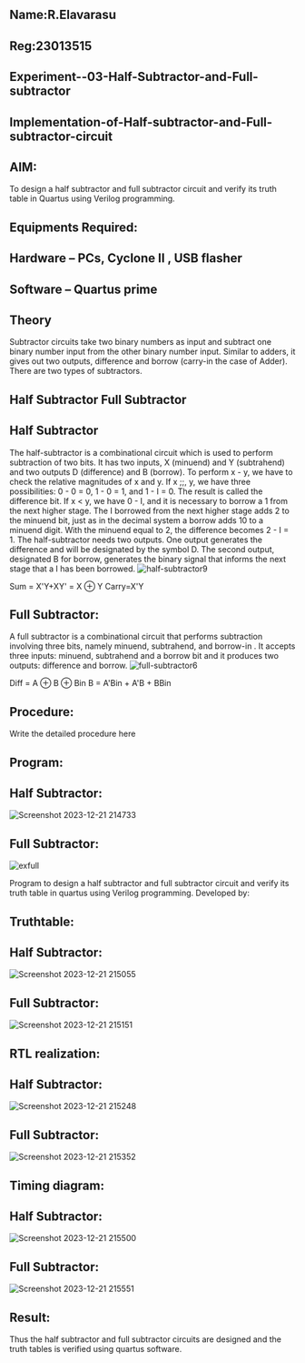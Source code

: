 ## Name:R.Elavarasu
## Reg:23013515

## Experiment--03-Half-Subtractor-and-Full-subtractor
## Implementation-of-Half-subtractor-and-Full-subtractor-circuit
## AIM:
To design a half subtractor and full subtractor circuit and verify its truth table in Quartus using Verilog programming.

## Equipments Required:
## Hardware – PCs, Cyclone II , USB flasher
## Software – Quartus prime
## Theory
Subtractor circuits take two binary numbers as input and subtract one binary number input from the other binary number input. Similar to adders, it gives out two outputs, difference and borrow (carry-in the case of Adder). There are two types of subtractors.

## Half Subtractor Full Subtractor
## Half Subtractor
The half-subtractor is a combinational circuit which is used to perform subtraction of two bits. It has two inputs, X (minuend) and Y (subtrahend) and two outputs D (difference) and B (borrow). To perform x - y, we have to check the relative magnitudes of x and y. If x ;;, y, we have three possibilities: 0 - 0 = 0, 1 - 0 = 1, and 1 - I = 0. The result is called the difference bit. If x < y, we have 0 - I, and it is necessary to borrow a 1 from the next higher stage. The I borrowed from the next higher stage adds 2 to the minuend bit, just as in the decimal system a borrow adds 10 to a minuend digit. With the minuend equal to 2, the difference becomes 2 - I = 1. The half-subtractor needs two outputs. One output generates the difference and will be designated by the symbol D. The second output, designated B for borrow, generates the binary signal that informs the next stage that a I has been borrowed.
![half-subtractor9](https://user-images.githubusercontent.com/36288975/166112538-58c3bc7c-ee5d-4e6a-ac8d-8e8328efe27a.png)


Sum = X'Y+XY' = X ⊕ Y
Carry=X'Y

## Full Subtractor:
A full subtractor is a combinational circuit that performs subtraction involving three bits, namely minuend, subtrahend, and borrow-in . It accepts three inputs: minuend, subtrahend and a borrow bit and it produces two outputs: difference and borrow. 
![full-subtractor6](https://user-images.githubusercontent.com/36288975/166112541-24c68359-3de8-4674-ae22-8272ffc385ed.png)


Diff = A ⊕ B ⊕ Bin B = A'Bin + A'B + BBin

## Procedure:



Write the detailed procedure here 


## Program:

## Half Subtractor:

![Screenshot 2023-12-21 214733](https://github.com/karthielavarasu/Experiment--03-Half-Subtractor-and-Full-subtractor/assets/145980473/bf0865ad-16a0-4af5-ae24-dd0700e1c669)


## Full Subtractor:
![exfull](https://github.com/karthielavarasu/Experiment--03-Half-Subtractor-and-Full-subtractor/assets/145980473/8fd92959-667b-451d-bf44-de97b26e0bd2)


Program to design a half subtractor and full subtractor circuit and verify its truth table in quartus using Verilog programming.
Developed by: 

## Truthtable:

## Half Subtractor:
![Screenshot 2023-12-21 215055](https://github.com/karthielavarasu/Experiment--03-Half-Subtractor-and-Full-subtractor/assets/145980473/5fa5a858-3ef2-41cb-8aac-f4c2a108bc67)


## Full Subtractor:
![Screenshot 2023-12-21 215151](https://github.com/karthielavarasu/Experiment--03-Half-Subtractor-and-Full-subtractor/assets/145980473/987d0aba-452b-49bc-8698-38640b5cb4e2)


##  RTL realization:

## Half Subtractor:
![Screenshot 2023-12-21 215248](https://github.com/karthielavarasu/Experiment--03-Half-Subtractor-and-Full-subtractor/assets/145980473/d8db481f-e3e6-4c81-a5e7-8b11681b03cf)


## Full Subtractor:

![Screenshot 2023-12-21 215352](https://github.com/karthielavarasu/Experiment--03-Half-Subtractor-and-Full-subtractor/assets/145980473/1ffbf9eb-b167-47b5-bf1c-1eb328d67efa)

## Timing diagram:

## Half Subtractor:
![Screenshot 2023-12-21 215500](https://github.com/karthielavarasu/Experiment--03-Half-Subtractor-and-Full-subtractor/assets/145980473/870fdff4-fc6e-4a8a-b80d-1d3856cf5a87)


## Full Subtractor:
![Screenshot 2023-12-21 215551](https://github.com/karthielavarasu/Experiment--03-Half-Subtractor-and-Full-subtractor/assets/145980473/8cb8d868-9c50-4fc7-89c1-bdc631542192)


## Result:
Thus the half subtractor and full subtractor circuits are designed and the truth tables is verified using quartus software.
